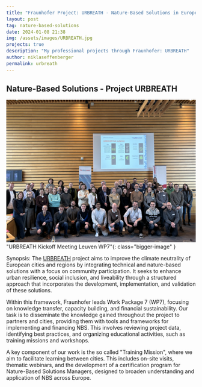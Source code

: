 ```yaml
---
title: "Fraunhofer Project: URBREATH - Nature-Based Solutions in Europe"
layout: post
tag: nature-based-solutions
date: 2024-01-08 21:38
img: /assets/images/URBREATH.jpg
projects: true
description: "My professional projects through Fraunhofer: URBREATH"
author: niklaseffenberger
permalink: urbreath
---
```





## Nature-Based Solutions - Project URBREATH

![URBREATH Kickoff Meeting Niklas](/assets/images/URBREATH_consortium.jpg)"URBREATH Kickoff Meeting Leuven WP7"{: class="bigger-image" }

Synopsis: The [URBREATH][1] project aims to improve the climate neutrality of European cities and regions by integrating technical and nature-based solutions with a focus on community participation. It seeks to enhance urban resilience, social inclusion, and liveability through a structured approach that incorporates the development, implementation, and validation of these solutions.

Within this framework, Fraunhofer leads Work Package 7 (WP7), focusing on knowledge transfer, capacity building, and financial sustainability. Our task is to disseminate the knowledge gained throughout the project to partners and cities, providing them with tools and frameworks for implementing and financing NBS. This involves reviewing project data, identifying best practices, and organizing educational activities, such as training missions and workshops.

A key component of our work is the so called "Training Mission", where we aim to facilitate learning between cities. This includes on-site visits, thematic webinars, and the development of a certification program for Nature-Based Solutions Managers, designed to broaden understanding and application of NBS across Europe.

[1]: https://cordis.europa.eu/project/id/101139711
